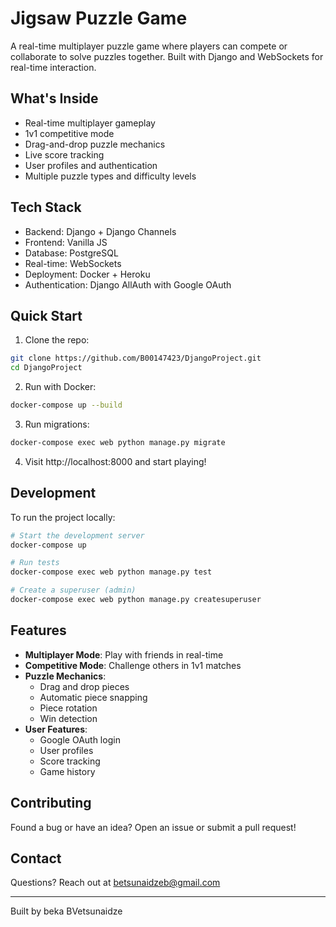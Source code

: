 # Jigsaw Puzzle Game

A real-time multiplayer puzzle game where players can compete or collaborate to solve puzzles together. Built with Django and WebSockets for real-time interaction.

## What's Inside

- Real-time multiplayer gameplay
- 1v1 competitive mode
- Drag-and-drop puzzle mechanics
- Live score tracking
- User profiles and authentication
- Multiple puzzle types and difficulty levels

## Tech Stack

- Backend: Django + Django Channels
- Frontend: Vanilla JS
- Database: PostgreSQL
- Real-time: WebSockets
- Deployment: Docker + Heroku
- Authentication: Django AllAuth with Google OAuth

## Quick Start

1. Clone the repo:
```bash
git clone https://github.com/B00147423/DjangoProject.git
cd DjangoProject
```

2. Run with Docker:
```bash
docker-compose up --build
```

3. Run migrations:
```bash
docker-compose exec web python manage.py migrate
```

4. Visit http://localhost:8000 and start playing!

## Development

To run the project locally:

```bash
# Start the development server
docker-compose up

# Run tests
docker-compose exec web python manage.py test

# Create a superuser (admin)
docker-compose exec web python manage.py createsuperuser
```

## Features

- **Multiplayer Mode**: Play with friends in real-time
- **Competitive Mode**: Challenge others in 1v1 matches
- **Puzzle Mechanics**: 
  - Drag and drop pieces
  - Automatic piece snapping
  - Piece rotation
  - Win detection
- **User Features**:
  - Google OAuth login
  - User profiles
  - Score tracking
  - Game history

## Contributing

Found a bug or have an idea? Open an issue or submit a pull request!

## Contact

Questions? Reach out at betsunaidzeb@gmail.com

---

Built by beka BVetsunaidze